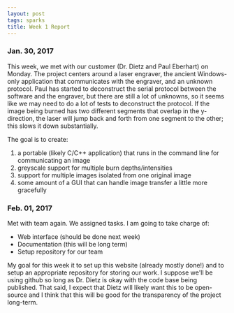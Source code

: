 ```yaml
---
layout: post
tags: sparks
title: Week 1 Report
---
```


### Jan. 30, 2017 ###

This week, we met with our customer (Dr. Dietz and Paul Eberhart) on Monday. The project centers around a laser engraver, the ancient Windows-only application that communicates with the engraver, and an unknown protocol. Paul has started to deconstruct the serial protocol between the software and the engraver, but there are still a lot of unknowns, so it seems like we may need to do a lot of tests to deconstruct the protocol. If the image being burned has two different segments that overlap in the y-direction, the laser will jump back and forth from one segment to the other; this slows it down substantially.

The goal is to create:

1. a portable (likely C/C++ application) that runs in the command line for communicating an image
2. greyscale support for multiple burn depths/intensities
3. support for multiple images isolated from one original image
4. some amount of a GUI that can handle image transfer a little more gracefully

### Feb. 01, 2017 ###

Met with team again. We assigned tasks. I am going to take charge of:

* Web interface (should be done next week)
* Documentation (this will be long term)
* Setup repository for our team

My goal for this week it to set up this website (already mostly done!) and to setup an appropriate repository for storing our work. I suppose we'll be using github so long as Dr. Dietz is okay with the code base being published. That said, I expect that Dietz will likely want this to be open-source and I think that this will be good for the transparency of the project long-term.
